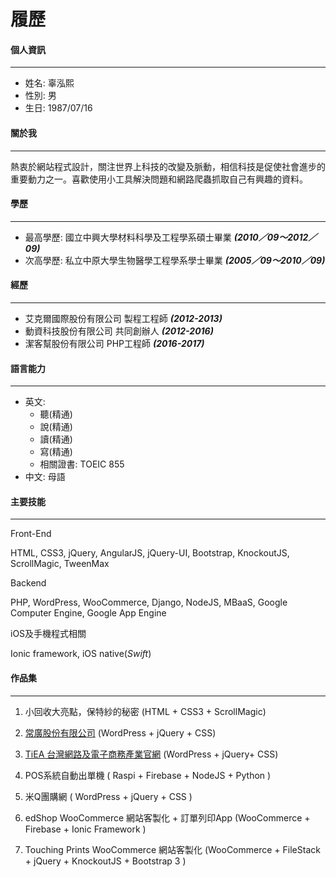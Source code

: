 # 履歷

#### 個人資訊
***
* 姓名: 辜泓熙
* 性別: 男
* 生日: 1987/07/16

#### 關於我
***
熱衷於網站程式設計，關注世界上科技的改變及脈動，相信科技是促使社會進步的重要動力之一。喜歡使用小工具解決問題和網路爬蟲抓取自己有興趣的資料。

#### 學歷
***
* 最高學歷: 國立中興大學材料科學及工程學系碩士畢業 _**(2010／09～2012／09)**_
* 次高學歷: 私立中原大學生物醫學工程學系學士畢業 _**(2005／09～2010／09)**_

#### 經歷
***
* 艾克爾國際股份有限公司 製程工程師 _**(2012-2013)**_
* 動資科技股份有限公司 共同創辦人 _**(2012-2016)**_
* 潔客幫股份有限公司 PHP工程師 _**(2016-2017)**_

#### 語言能力
***
* 英文:
     * 聽(精通)
     * 說(精通)
     * 讀(精通)
     * 寫(精通)
     * 相關證書: TOEIC 855
* 中文: 母語

#### 主要技能
***

Front-End

HTML, CSS3, jQuery, AngularJS, jQuery-UI, Bootstrap, KnockoutJS, ScrollMagic, TweenMax

Backend

PHP, WordPress, WooCommerce, Django, NodeJS, MBaaS, Google Computer Engine, Google App Engine

iOS及手機程式相關

Ionic framework, iOS native(_Swift_)

#### 作品集
***
1. 小回收大亮點，保特紗的秘密 (HTML + CSS3 + ScrollMagic)

2. [常廣股份有限公司](http://www.lagis.com.tw/) (WordPress + jQuery + CSS) 

3. [TiEA 台灣網路及電子商務產業官網](http://www.tieataiwan.org/) (WordPress + jQuery+ CSS)

4. POS系統自動出單機 ( Raspi + Firebase + NodeJS + Python )

5. 米Q團購網 ( WordPress + jQuery + CSS )

6. edShop WooCommerce 網站客製化 + 訂單列印App (WooCommerce + Firebase + Ionic Framework )

7. Touching Prints WooCommerce 網站客製化 (WooCommerce + FileStack + jQuery + KnockoutJS + Bootstrap 3 )



 










